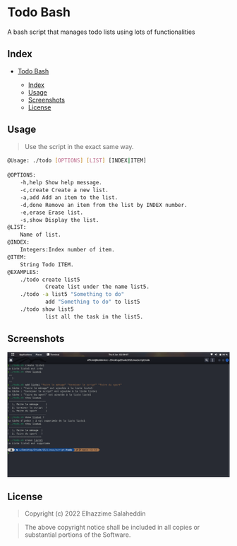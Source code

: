 # Todo Bash

A bash script that manages todo lists using lots of functionalities

## Index

- [Todo Bash](#Command-Line-TODO)

  - [Index](#index)
  - [Usage](#usage)
  - [Screenshots](#screenshots)
  - [License](#license)

## Usage

> Use the script in the exact same way.

```Bash
@Usage: ./todo [OPTIONS] [LIST] [INDEX|ITEM]

@OPTIONS:
    -h,help Show help message.
    -c,create Create a new list.
    -a,add Add an item to the list.
    -d,done Remove an item from the list by INDEX number.
    -e,erase Erase list.
    -s,show Display the list.
@LIST:
    Name of list.
@INDEX:
    Integers:Index number of item.
@ITEM:
    String Todo ITEM.
@EXAMPLES:
    ./todo create list5
            Create list under the name list5.
    ./todo -a list5 "Something to do"
            add "Something to do" to list5
    ./todo show list5
            list all the task in the list5.
```

## Screenshots

![Bash Todo Demo](images/demo.png)

## License

> Copyright (c) 2022 Elhazzime Salaheddin

> The above copyright notice shall be included in all copies or substantial portions of the Software.
